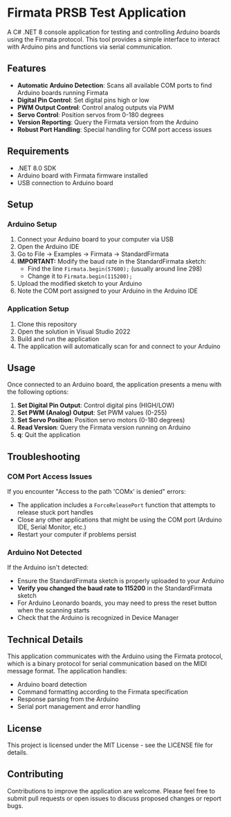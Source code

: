 # Firmata PRSB Test Application

A C# .NET 8 console application for testing and controlling Arduino boards using the Firmata protocol. This tool provides a simple interface to interact with Arduino pins and functions via serial communication.

## Features

- **Automatic Arduino Detection**: Scans all available COM ports to find Arduino boards running Firmata
- **Digital Pin Control**: Set digital pins high or low
- **PWM Output Control**: Control analog outputs via PWM
- **Servo Control**: Position servos from 0-180 degrees
- **Version Reporting**: Query the Firmata version from the Arduino
- **Robust Port Handling**: Special handling for COM port access issues

## Requirements

- .NET 8.0 SDK
- Arduino board with Firmata firmware installed
- USB connection to Arduino board

## Setup

### Arduino Setup

1. Connect your Arduino board to your computer via USB
2. Open the Arduino IDE
3. Go to File → Examples → Firmata → StandardFirmata
4. **IMPORTANT:** Modify the baud rate in the StandardFirmata sketch:
   - Find the line `Firmata.begin(57600);` (usually around line 298)
   - Change it to `Firmata.begin(115200);`
5. Upload the modified sketch to your Arduino
6. Note the COM port assigned to your Arduino in the Arduino IDE

### Application Setup

1. Clone this repository
2. Open the solution in Visual Studio 2022
3. Build and run the application
4. The application will automatically scan for and connect to your Arduino

## Usage

Once connected to an Arduino board, the application presents a menu with the following options:

1. **Set Digital Pin Output**: Control digital pins (HIGH/LOW)
2. **Set PWM (Analog) Output**: Set PWM values (0-255)
3. **Set Servo Position**: Position servo motors (0-180 degrees)
4. **Read Version**: Query the Firmata version running on Arduino
5. **q**: Quit the application

## Troubleshooting

### COM Port Access Issues

If you encounter "Access to the path 'COMx' is denied" errors:
- The application includes a `ForceReleasePort` function that attempts to release stuck port handles
- Close any other applications that might be using the COM port (Arduino IDE, Serial Monitor, etc.)
- Restart your computer if problems persist

### Arduino Not Detected

If the Arduino isn't detected:
- Ensure the StandardFirmata sketch is properly uploaded to your Arduino
- **Verify you changed the baud rate to 115200** in the StandardFirmata sketch
- For Arduino Leonardo boards, you may need to press the reset button when the scanning starts
- Check that the Arduino is recognized in Device Manager

## Technical Details

This application communicates with the Arduino using the Firmata protocol, which is a binary protocol for serial communication based on the MIDI message format. The application handles:

- Arduino board detection
- Command formatting according to the Firmata specification
- Response parsing from the Arduino
- Serial port management and error handling

## License

This project is licensed under the MIT License - see the LICENSE file for details.

## Contributing

Contributions to improve the application are welcome. Please feel free to submit pull requests or open issues to discuss proposed changes or report bugs.
